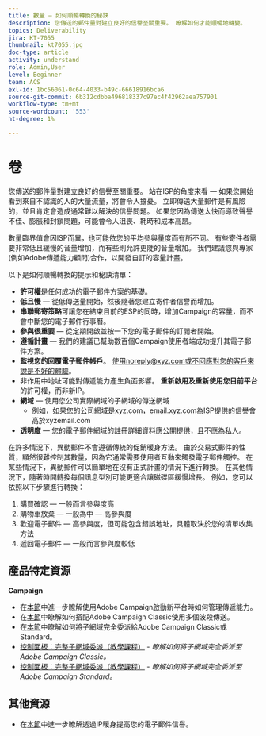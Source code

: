 ```yaml
---
title: 數量 — 如何順暢轉換的秘訣
description: 您傳送的郵件量對建立良好的信譽至關重要。 瞭解如何才能順暢地轉變。
topics: Deliverability
jira: KT-7055
thumbnail: kt7055.jpg
doc-type: article
activity: understand
role: Admin,User
level: Beginner
team: ACS
exl-id: 1bc56061-0c64-4033-b49c-66618916bca6
source-git-commit: 6b312cdbba496818337c97ec4f42962aea757901
workflow-type: tm+mt
source-wordcount: '553'
ht-degree: 1%

---
```


# 卷

您傳送的郵件量對建立良好的信譽至關重要。 站在ISP的角度來看 — 如果您開始看到來自不認識的人的大量流量，將會令人擔憂。 立即傳送大量郵件是有風險的，並且肯定會造成通常難以解決的信譽問題。 如果您因為傳送太快而導致聲譽不佳、膨脹和封鎖問題，可能會令人沮喪、耗時和成本高昂。

數量臨界值會因ISP而異，也可能依您的平均參與量度而有所不同。 有些寄件者需要非常低且緩慢的音量增加，而有些則允許更陡的音量增加。 我們建議您與專家(例如Adobe傳遞能力顧問)合作，以開發自訂的容量計畫。

以下是如何順暢轉換的提示和秘訣清單：

* **許可權**&#x200B;是任何成功的電子郵件方案的基礎。
* **低且慢** — 從低傳送量開始，然後隨著您建立寄件者信譽而增加。
* **串聯郵寄策略**&#x200B;可讓您在結束目前的ESP的同時，增加Campaign的容量，而不會中斷您的電子郵件行事曆。
* **參與很重要** — 從定期開啟並按一下您的電子郵件的訂閱者開始。
* **遵循計畫** — 我們的建議已幫助數百個Campaign使用者端成功提升其電子郵件方案。
* **監視您的回覆電子郵件帳戶**。 使用noreply@xyz.com或不回應對您的客戶來說是不好的體驗。
* 非作用中地址可能對傳遞能力產生負面影響。 **重新啟用及重新使用您目前平台**&#x200B;的許可權，而非新IP。
* **網域** — 使用您公司實際網域的子網域的傳送網域
   * 例如，如果您的公司網域是xyz.com，email.xyz.com為ISP提供的信譽會高於xyzemail.com
* **透明度** — 您的電子郵件網域的註冊詳細資料應公開提供，且不應為私人。

在許多情況下，異動郵件不會遵循傳統的促銷暖身方法。 由於交易式郵件的性質，顯然很難控制其數量，因為它通常需要使用者互動來觸發電子郵件觸控。 在某些情況下，異動郵件可以簡單地在沒有正式計畫的情況下進行轉換。 在其他情況下，隨著時間轉換每個訊息型別可能更適合讓磁碟區緩慢增長。 例如，您可以依照以下步驟進行轉換：

1. 購買確認 — 一般而言參與度高
2. 購物車放棄 — 一般為中 — 高參與度
3. 歡迎電子郵件 — 高參與度，但可能包含錯誤地址，具體取決於您的清單收集方法
4. 遞回電子郵件 — 一般而言參與度較低

## 產品特定資源

**Campaign**

* 在[本節](/help/additional-resources/ac-starting-new-platform.md)中進一步瞭解使用Adobe Campaign啟動新平台時如何管理傳遞能力。
* 在[本節](https://experienceleague.adobe.com/docs/campaign-classic/using/sending-messages/key-steps-when-creating-a-delivery/steps-sending-the-delivery.html#sending-using-multiple-waves)中瞭解如何搭配Adobe Campaign Classic使用多個波段傳送。
* 在[本節](/help/additional-resources/ac-domain-name-setup.md)中瞭解如何將子網域完全委派給Adobe Campaign Classic或Standard。
* [控制面板：完整子網域委派（教學課程）](https://experienceleague.adobe.com/docs/campaign-classic-learn/control-panel/subdomains-and-certificates/subdomain-delegation.html) - *瞭解如何將子網域完全委派至Adobe Campaign Classic。*
* [控制面板：完整子網域委派（教學課程）](https://experienceleague.adobe.com/docs/campaign-standard-learn/control-panel/subdomains-and-certificates/subdomain-delegation.html) - *瞭解如何將子網域完全委派至Adobe Campaign Standard。*

## 其他資源

* 在[本節](/help/additional-resources/increase-reputation-with-ip-warming.md)中進一步瞭解透過IP暖身提高您的電子郵件信譽。
